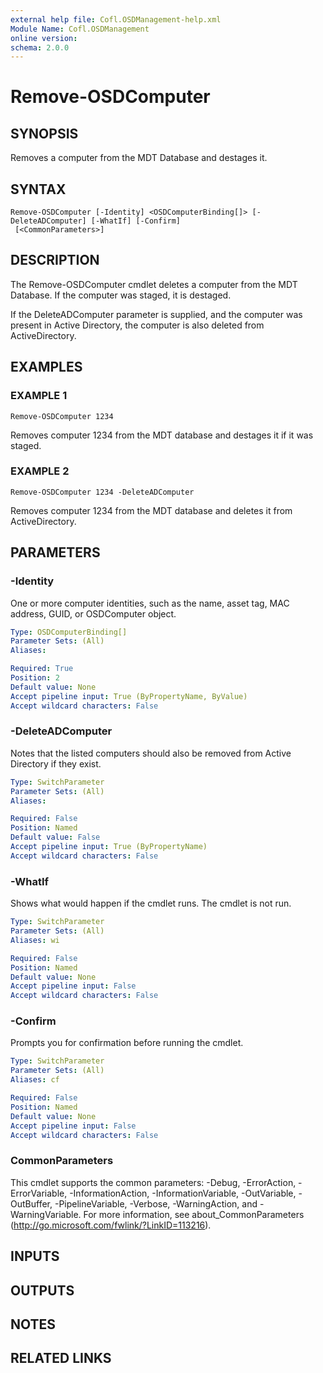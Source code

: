 ```yaml
---
external help file: Cofl.OSDManagement-help.xml
Module Name: Cofl.OSDManagement
online version:
schema: 2.0.0
---
```


# Remove-OSDComputer

## SYNOPSIS
Removes a computer from the MDT Database and destages it.

## SYNTAX

```
Remove-OSDComputer [-Identity] <OSDComputerBinding[]> [-DeleteADComputer] [-WhatIf] [-Confirm]
 [<CommonParameters>]
```

## DESCRIPTION
The Remove-OSDComputer cmdlet deletes a computer from the MDT Database.
If the computer was staged, it is destaged.

If the DeleteADComputer parameter is supplied, and the computer was present in Active Directory, the computer is also deleted from ActiveDirectory.

## EXAMPLES

### EXAMPLE 1
```
Remove-OSDComputer 1234
```

Removes computer 1234 from the MDT database and destages it if it was staged.

### EXAMPLE 2
```
Remove-OSDComputer 1234 -DeleteADComputer
```

Removes computer 1234 from the MDT database and deletes it from ActiveDirectory.

## PARAMETERS

### -Identity
One or more computer identities, such as the name, asset tag, MAC address, GUID, or OSDComputer object.

```yaml
Type: OSDComputerBinding[]
Parameter Sets: (All)
Aliases:

Required: True
Position: 2
Default value: None
Accept pipeline input: True (ByPropertyName, ByValue)
Accept wildcard characters: False
```

### -DeleteADComputer
Notes that the listed computers should also be removed from Active Directory if they exist.

```yaml
Type: SwitchParameter
Parameter Sets: (All)
Aliases:

Required: False
Position: Named
Default value: False
Accept pipeline input: True (ByPropertyName)
Accept wildcard characters: False
```

### -WhatIf
Shows what would happen if the cmdlet runs.
The cmdlet is not run.

```yaml
Type: SwitchParameter
Parameter Sets: (All)
Aliases: wi

Required: False
Position: Named
Default value: None
Accept pipeline input: False
Accept wildcard characters: False
```

### -Confirm
Prompts you for confirmation before running the cmdlet.

```yaml
Type: SwitchParameter
Parameter Sets: (All)
Aliases: cf

Required: False
Position: Named
Default value: None
Accept pipeline input: False
Accept wildcard characters: False
```

### CommonParameters
This cmdlet supports the common parameters: -Debug, -ErrorAction, -ErrorVariable, -InformationAction, -InformationVariable, -OutVariable, -OutBuffer, -PipelineVariable, -Verbose, -WarningAction, and -WarningVariable. For more information, see about_CommonParameters (http://go.microsoft.com/fwlink/?LinkID=113216).

## INPUTS

## OUTPUTS

## NOTES

## RELATED LINKS
